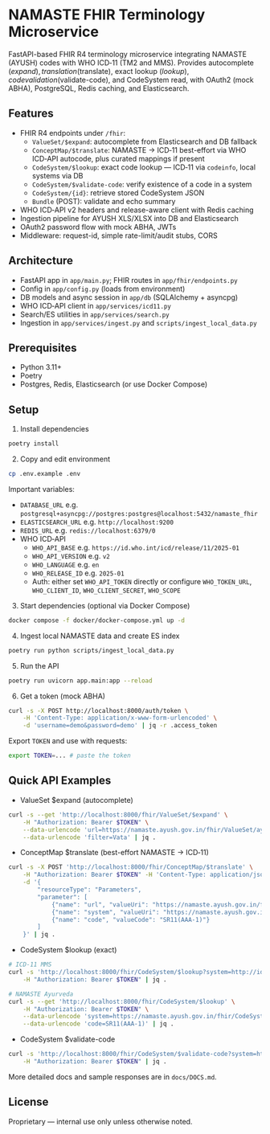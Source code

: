 # NAMASTE FHIR Terminology Microservice

FastAPI-based FHIR R4 terminology microservice integrating NAMASTE (AYUSH) codes with WHO ICD‑11 (TM2 and MMS). Provides autocomplete ($expand), translation ($translate), exact lookup ($lookup), code validation ($validate-code), and CodeSystem read, with OAuth2 (mock ABHA), PostgreSQL, Redis caching, and Elasticsearch.

## Features

- FHIR R4 endpoints under `/fhir`:
	- `ValueSet/$expand`: autocomplete from Elasticsearch and DB fallback
	- `ConceptMap/$translate`: NAMASTE → ICD‑11 best-effort via WHO ICD‑API autocode, plus curated mappings if present
	- `CodeSystem/$lookup`: exact code lookup — ICD‑11 via `codeinfo`, local systems via DB
	- `CodeSystem/$validate-code`: verify existence of a code in a system
	- `CodeSystem/{id}`: retrieve stored CodeSystem JSON
	- `Bundle` (POST): validate and echo summary
- WHO ICD‑API v2 headers and release-aware client with Redis caching
- Ingestion pipeline for AYUSH XLS/XLSX into DB and Elasticsearch
- OAuth2 password flow with mock ABHA, JWTs
- Middleware: request-id, simple rate-limit/audit stubs, CORS

## Architecture

- FastAPI app in `app/main.py`; FHIR routes in `app/fhir/endpoints.py`
- Config in `app/config.py` (loads from environment)
- DB models and async session in `app/db` (SQLAlchemy + asyncpg)
- WHO ICD‑API client in `app/services/icd11.py`
- Search/ES utilities in `app/services/search.py`
- Ingestion in `app/services/ingest.py` and `scripts/ingest_local_data.py`

## Prerequisites

- Python 3.11+
- Poetry
- Postgres, Redis, Elasticsearch (or use Docker Compose)

## Setup

1) Install dependencies

```bash
poetry install
```

2) Copy and edit environment

```bash
cp .env.example .env
```

Important variables:

- `DATABASE_URL` e.g. `postgresql+asyncpg://postgres:postgres@localhost:5432/namaste_fhir`
- `ELASTICSEARCH_URL` e.g. `http://localhost:9200`
- `REDIS_URL` e.g. `redis://localhost:6379/0`
- WHO ICD‑API
	- `WHO_API_BASE` e.g. `https://id.who.int/icd/release/11/2025-01`
	- `WHO_API_VERSION` e.g. `v2`
	- `WHO_LANGUAGE` e.g. `en`
	- `WHO_RELEASE_ID` e.g. `2025-01`
	- Auth: either set `WHO_API_TOKEN` directly or configure `WHO_TOKEN_URL`, `WHO_CLIENT_ID`, `WHO_CLIENT_SECRET`, `WHO_SCOPE`

3) Start dependencies (optional via Docker Compose)

```bash
docker compose -f docker/docker-compose.yml up -d
```

4) Ingest local NAMASTE data and create ES index

```bash
poetry run python scripts/ingest_local_data.py
```

5) Run the API

```bash
poetry run uvicorn app.main:app --reload
```

6) Get a token (mock ABHA)

```bash
curl -s -X POST http://localhost:8000/auth/token \
	-H 'Content-Type: application/x-www-form-urlencoded' \
	-d 'username=demo&password=demo' | jq -r .access_token
```

Export `TOKEN` and use with requests:

```bash
export TOKEN=... # paste the token
```

## Quick API Examples

- ValueSet $expand (autocomplete)

```bash
curl -s --get 'http://localhost:8000/fhir/ValueSet/$expand' \
	-H "Authorization: Bearer $TOKEN" \
	--data-urlencode 'url=https://namaste.ayush.gov.in/fhir/ValueSet/ayush' \
	--data-urlencode 'filter=Vata' | jq .
```

- ConceptMap $translate (best-effort NAMASTE → ICD‑11)

```bash
curl -s -X POST 'http://localhost:8000/fhir/ConceptMap/$translate' \
	-H "Authorization: Bearer $TOKEN" -H 'Content-Type: application/json' \
	-d '{
		"resourceType": "Parameters",
		"parameter": [
			{"name": "url", "valueUri": "https://namaste.ayush.gov.in/fhir/ConceptMap/namaste-to-icd11"},
			{"name": "system", "valueUri": "https://namaste.ayush.gov.in/fhir/CodeSystem/ayurveda"},
			{"name": "code", "valueCode": "SR11(AAA-1)"}
		]
	}' | jq .
```

- CodeSystem $lookup (exact)

```bash
# ICD-11 MMS
curl -s 'http://localhost:8000/fhir/CodeSystem/$lookup?system=http://id.who.int/icd/release/11/mms&code=1F40.Z' \
	-H "Authorization: Bearer $TOKEN" | jq .

# NAMASTE Ayurveda
curl -s --get 'http://localhost:8000/fhir/CodeSystem/$lookup' \
	-H "Authorization: Bearer $TOKEN" \
	--data-urlencode 'system=https://namaste.ayush.gov.in/fhir/CodeSystem/ayurveda' \
	--data-urlencode 'code=SR11(AAA-1)' | jq .
```

- CodeSystem $validate-code

```bash
curl -s 'http://localhost:8000/fhir/CodeSystem/$validate-code?system=http://id.who.int/icd/release/11/mms&code=1F40.Z' \
	-H "Authorization: Bearer $TOKEN" | jq .
```

More detailed docs and sample responses are in `docs/DOCS.md`.

## License

Proprietary — internal use only unless otherwise noted.